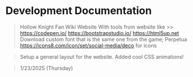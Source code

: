 # Development Documentation 

> Hollow Knight Fan Wiki Website
> With tools from website like 
    >>  https://codepen.io/ 
        https://bootstrapstudio.io/
        https://html5up.net
> Download custom font that is the same one from the game; Perpetua 
> https://icons8.com/icon/set/social-media/deco for icons

> Setup a general layout for the website. 
> Added cool CSS animations!

> 1/23/2025 (Thursday) 